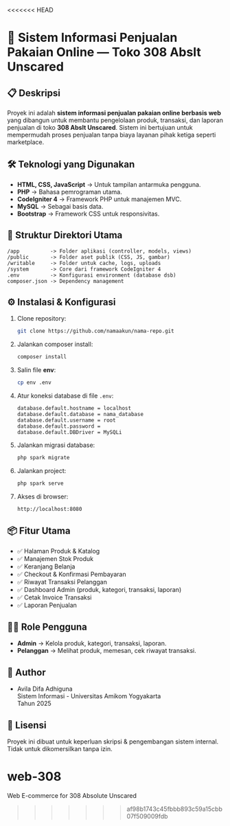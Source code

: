 <<<<<<< HEAD
# 🛒 Sistem Informasi Penjualan Pakaian Online — Toko 308 Abslt Unscared

## 📋 Deskripsi
Proyek ini adalah **sistem informasi penjualan pakaian online berbasis web** yang dibangun untuk membantu pengelolaan produk, transaksi, dan laporan penjualan di toko **308 Abslt Unscared**. Sistem ini bertujuan untuk mempermudah proses penjualan tanpa biaya layanan pihak ketiga seperti marketplace.

## 🛠️ Teknologi yang Digunakan
- **HTML, CSS, JavaScript** → Untuk tampilan antarmuka pengguna.
- **PHP** → Bahasa pemrograman utama.
- **CodeIgniter 4** → Framework PHP untuk manajemen MVC.
- **MySQL** → Sebagai basis data.
- **Bootstrap** → Framework CSS untuk responsivitas.

## 📂 Struktur Direktori Utama
```
/app          -> Folder aplikasi (controller, models, views)
/public       -> Folder aset publik (CSS, JS, gambar)
/writable     -> Folder untuk cache, logs, uploads
/system       -> Core dari framework CodeIgniter 4
.env          -> Konfigurasi environment (database dsb)
composer.json -> Dependency management
```

## ⚙️ Instalasi & Konfigurasi
1. Clone repository:
   ```bash
   git clone https://github.com/namaakun/nama-repo.git
   ```
2. Jalankan composer install:
   ```bash
   composer install
   ```
3. Salin file **env**:
   ```bash
   cp env .env
   ```
4. Atur koneksi database di file `.env`:
   ```
   database.default.hostname = localhost
   database.default.database = nama_database
   database.default.username = root
   database.default.password =
   database.default.DBDriver = MySQLi
   ```
5. Jalankan migrasi database:
   ```bash
   php spark migrate
   ```
6. Jalankan project:
   ```bash
   php spark serve
   ```
7. Akses di browser:
   ```
   http://localhost:8080
   ```

## 📦 Fitur Utama
- ✅ Halaman Produk & Katalog
- ✅ Manajemen Stok Produk
- ✅ Keranjang Belanja
- ✅ Checkout & Konfirmasi Pembayaran
- ✅ Riwayat Transaksi Pelanggan
- ✅ Dashboard Admin (produk, kategori, transaksi, laporan)
- ✅ Cetak Invoice Transaksi
- ✅ Laporan Penjualan

## 👨‍💼 Role Pengguna
- **Admin** → Kelola produk, kategori, transaksi, laporan.
- **Pelanggan** → Melihat produk, memesan, cek riwayat transaksi.

## 📝 Author
- Avila Difa Adhiguna  
  Sistem Informasi - Universitas Amikom Yogyakarta  
  Tahun 2025

## 📄 Lisensi
Proyek ini dibuat untuk keperluan skripsi & pengembangan sistem internal. Tidak untuk dikomersilkan tanpa izin.
# web-308
Web E-commerce for 308 Absolute Unscared
>>>>>>> af98b1743c45fbbb893c59a15cbb07f509009fdb
